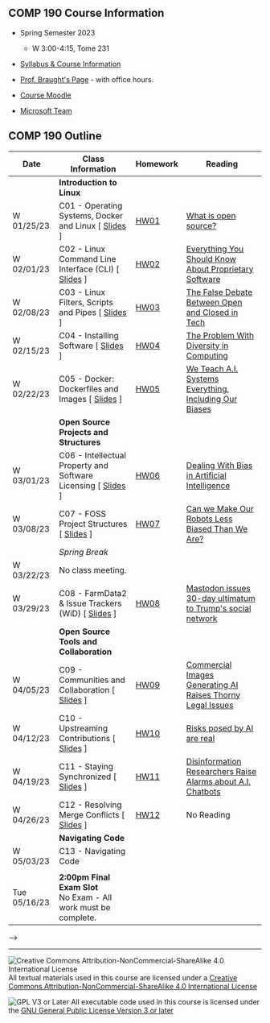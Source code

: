 ## COMP 190 Course Information
- Spring Semester 2023
  - W 3:00-4:15, Tome 231
- [Syllabus & Course Information](syllabus.md)
- [Prof. Braught's Page](http://users.dickinson.edu/~braught/) - with office hours.

- [Course Moodle](https://lms.dickinson.edu/course/view.php?id=49537)
- [Microsoft Team](https://teams.microsoft.com/l/team/19%3acAO_g5e-OUxsFORBOh7SCgymvKHvJlBwEqVojFzw1vE1%40thread.tacv2/conversations?groupId=bd18bcf6-1b9a-4c91-84f6-ff062c039a8a&tenantId=6232b055-76b9-4c13-9b88-b562ae7db6fb)

## COMP 190 Outline

Date            | Class Information                                                              | Homework             | Reading
----------------|--------------------------------------------------------------------------------|----------------------|--------------
                | **Introduction to Linux**                                                      |                      |
W 01/25/23      | C01 - Operating Systems, Docker and Linux               [ [Slides][s01] ]      | [HW01][hw01]         | [What is open source?](https://opensource.com/resources/what-open-source)
W 02/01/23      | C02 - Linux Command Line Interface (CLI)                [ [Slides][s02] ]      | [HW02][hw02]         | [Everything You Should Know About Proprietary Software](https://www.brainspire.com/blog/what-you-should-know-about-proprietary-software-brainspire)
W 02/08/23      | C03 - Linux Filters, Scripts and Pipes                  [ [Slides][s03] ]      | [HW03][hw03]         | [The False Debate Between Open and Closed in Tech](https://www.theverge.com/2016/3/16/11242266/walt-mossberg-open-vs-closed-software-apple-os-x-google-android)
W 02/15/23      | C04 - Installing Software                               [ [Slides][s04] ]      | [HW04][hw04]         | [The Problem With Diversity in Computing](https://www.theatlantic.com/technology/archive/2019/06/tech-computers-are-bigger-problem-diversity/592456/)
W 02/22/23      | C05 - Docker: Dockerfiles and Images                    [ [Slides][s05] ]      | [HW05][hw05]         | [We Teach A.I. Systems Everything, Including Our Biases](https://lms.dickinson.edu/mod/resource/view.php?id=1152821)
                | **Open Source Projects and Structures**                                        |                      |
W 03/01/23      | C06 - Intellectual Property and Software Licensing      [ [Slides][s06] ]      | [HW06][hw06]         | [Dealing With Bias in Artificial Intelligence](https://lms.dickinson.edu/mod/resource/view.php?id=1152822)
W 03/08/23      | C07 - FOSS Project Structures                           [ [Slides][s07] ]      | [HW07][hw07]         | [Can we Make Our Robots Less Biased Than We Are?](https://lms.dickinson.edu/mod/resource/view.php?id=1176432)
                | *Spring Break*                                                                 |                      |
W 03/22/23      | No class meeting.                                                              |                      |
W 03/29/23      | C08 - FarmData2 & Issue Trackers (WiD)                  [ [Slides][s08] ]      | [HW08][hw08]         | [Mastodon issues 30-day ultimatum to Trump's social network](https://techcrunch.com/2021/10/29/mastodon-issues-30-day-ultimatum-to-trumps-social-network-over-misuse-of-its-code/)
                | **Open Source Tools and Collaboration**                                        |                      |
W 04/05/23      | C09 - Communities and Collaboration                     [ [Slides][s09] ]      | [HW09][hw09]         | [Commercial Images Generating AI Raises Thorny Legal Issues](https://techcrunch.com/2022/07/22/commercial-image-generating-ai-raises-all-sorts-of-thorny-legal-issues/)
W 04/12/23      | C10 - Upstreaming Contributions                         [ [Slides][s10] ]      | [HW10][hw10]         | [Risks posed by AI are real](https://www.theguardian.com/technology/2022/aug/07/ai-eu-moves-to-beat-the-algorithms-that-ruin-lives)
W 04/19/23      | C11 - Staying Synchronized                              [ [Slides][s11] ]      | [HW11][hw11]         | [Disinformation Researchers Raise Alarms about A.I. Chatbots](https://lms.dickinson.edu/mod/resource/view.php?id=1182164)
W 04/26/23      | C12 - Resolving Merge Conflicts                         [ [Slides][s12] ]      | [HW12][hw12]         | No Reading
                | **Navigating Code**                                                            |                      |
W 05/03/23      | C13 - Navigating Code <!-- [ [Slides][s13] ] -->                               | <!-- [HW13][hw13]--> | 
                |                                                                                |                      |
Tue 05/16/23    | **2:00pm Final Exam Slot**<br> No Exam - All work must be complete.            |                      |


[s01]: materials/01-S-OSandLinux.pptx
[hw01]: materials/01-A-OSandLinux.docx
[s02]: materials/02-S-LinuxCLI.pptx
[hw02]: materials/02-A-LinuxCLI.docx
[s03]: materials/03-S-FiltersScriptsPipes.pptx
[hw03]: materials/03-A-FiltersScriptsPipes.docx
[s04]: materials/04-S-InstallingSoftware.pptx
[hw04]: materials/04-A-InstallingSoftware.docx
[s05]: materials/05-S-Docker.pptx
[hw05]: materials/05-A-Docker.docx
[s06]: materials/06-S-LicensingFOSS.pptx
[hw06]: materials/06-A-LicensingFOSS.docx
[s07]: materials/07-S-ProjectStructures.pptx
[hw07]: materials/07-A-ProjectStructures.docx
[s08]: materials/08-S-IssueTracker.pptx
[hw08]: materials/08-A-IssueTracker.docx

[s09]: materials/09-S-CommunityAndCollaboration.pptx
[hw09]: materials/09-A-CommunityAndCollaboration.docx
[s10]: materials/10-S-WorkingLocallyAndUpstreaming.pptx
[hw10]: materials/10-A-WorkingLocallyAndUpstreaming.docx
[s11]: materials/11-S-StayingSynchronized.pptx
[hw11]: materials/11-A-StayingSynchronized.docx
[s12]: materials/12-S-MergeConflicts.pptx
[hw12]: materials/12-A-MergeConflicts.docx

<!--
[s13]: materials/13-S-NavigatingCode.pptx
[hw13]: materials/13-A-NavigatingCode.docx

<!--[Why the Constitution Can Protect Passwords But Not Fingerprint Scans](https://lms.dickinson.edu/mod/resource/view.php?id=1152825) -->
<!--[How the Supreme Court Could Rewrite the Rules for DNA Searches](https://lms.dickinson.edu/mod/resource/view.php?id=1152826) -->
-->

---

![Creative Commons Attribution-NonCommercial-ShareAlike 4.0 International License](https://i.creativecommons.org/l/by-nc-sa/4.0/88x31.png "Creative Commons Attribution-NonCommercial-ShareAlike 4.0 International License") All textual materials used in this course are licensed under a [Creative Commons Attribution-NonCommercial-ShareAlike 4.0 International License](http://creativecommons.org/licenses/by-nc-sa/4.0/)

![GPL V3 or Later](https://www.gnu.org/graphics/gplv3-or-later-sm.png "GPL V3 or later") All executable code used in this course is licensed under the [GNU General Public License Version 3 or later](https://www.gnu.org/licenses/gpl.txt)
